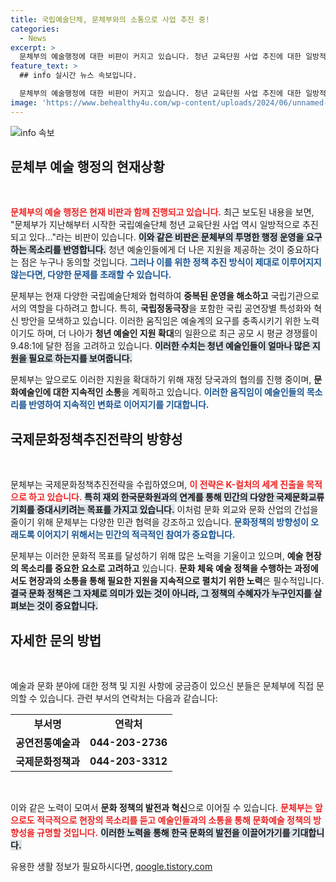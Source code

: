 ```yaml
---
title: 국립예술단체, 문체부와의 소통으로 사업 추진 중!
categories:
  - News
excerpt: >
  문체부의 예술행정에 대한 비판이 커지고 있습니다. 청년 교육단원 사업 추진에 대한 일방적인 진행에 대한 논란과 함께, 그들의 혁신 방안이 사실상 통제에 가깝다는 주장도 제기되고 있습니다. 과연 문화정책의 미래는 어떻게 될까요?
feature_text: >
  ## info 실시간 뉴스 속보입니다.

  문체부의 예술행정에 대한 비판이 커지고 있습니다. 청년 교육단원 사업 추진에 대한 일방적인 진행에 대한 논란과 함께, 그들의 혁신 방안이 사실상 통제에 가깝다는 주장도 제기되고 있습니다. 과연 문화정책의 미래는 어떻게 될까요?
image: 'https://www.behealthy4u.com/wp-content/uploads/2024/06/unnamed-file.png'
---
```


<p><img src="https://www.behealthy4u.com/wp-content/uploads/2024/06/unnamed-file.png" alt="info 속보" /></p>

<h2 data-ke-size="size26">문체부 예술 행정의 현재상황</h2>

<p data-ke-size="size16">&nbsp;</p>

<p><b><span style="color: #ee2323;">문체부의 예술 행정은 현재 비판과 함께 진행되고 있습니다.</span></b> 최근 보도된 내용을 보면, "문체부가 지난해부터 시작한 국립예술단체 청년 교육단원 사업 역시 일방적으로 추진되고 있다..."라는 비판이 있습니다. <b><span style="background-color: #21538527;">이와 같은 비판은 문체부의 투명한 행정 운영을 요구하는 목소리를 반영합니다.</span></b> 청년 예술인들에게 더 나은 지원을 제공하는 것이 중요하다는 점은 누구나 동의할 것입니다. <b><span style="color: #1a5490;">그러나 이를 위한 정책 추진 방식이 제대로 이루어지지 않는다면, 다양한 문제를 초래할 수 있습니다.</span></b></p>

<p>문체부는 현재 다양한 국립예술단체와 협력하여 <b>중복된 운영을 해소하고</b> 국립기관으로서의 역할을 다하려고 합니다. 특히, <b>국립정동극장</b>을 포함한 국립 공연장별 특성화와 혁신 방안을 모색하고 있습니다. 이러한 움직임은 예술계의 요구를 충족시키기 위한 노력이기도 하며, 더 나아가 <b>청년 예술인 지원 확대</b>의 일환으로 최근 공모 시 평균 경쟁률이 9.48:1에 달한 점을 고려하고 있습니다. <b><span style="background-color: #21538527;">이러한 수치는 청년 예술인들이 얼마나 많은 지원을 필요로 하는지를 보여줍니다.</span></b></p>

<p>문체부는 앞으로도 이러한 지원을 확대하기 위해 재정 당국과의 협의를 진행 중이며, <b>문화예술인에 대한 지속적인 소통</b>을 계획하고 있습니다. <b><span style="color: #1a5490;">이러한 움직임이 예술인들의 목소리를 반영하여 지속적인 변화로 이어지기를 기대합니다.</span></b></p>

<h2 data-ke-size="size26">국제문화정책추진전략의 방향성</h2>

<p data-ke-size="size16">&nbsp;</p>

<p>문체부는 국제문화정책추진전략을 수립하였으며, <b><span style="color: #ee2323;">이 전략은 K-컬처의 세계 진출을 목적으로 하고 있습니다.</span></b> <b><span style="background-color: #21538527;">특히 재외 한국문화원과의 연계를 통해 민간의 다양한 국제문화교류 기회를 증대시키려는 목표를 가지고 있습니다.</span></b> 이처럼 문화 외교와 문화 산업의 간섭을 줄이기 위해 문체부는 다양한 민관 협력을 강조하고 있습니다. <b><span style="color: #1a5490;">문화정책의 방향성이 오래도록 이어지기 위해서는 민간의 적극적인 참여가 중요합니다.</span></b></p>

<p>문체부는 이러한 문화적 목표를 달성하기 위해 많은 노력을 기울이고 있으며, <b>예술 현장의 목소리를 중요한 요소로 고려하고</b> 있습니다. <b>문화 체육 예술 정책을 수행하는 과정에서도 현장과의 소통을 통해 필요한 지원을 지속적으로 펼치기 위한 노력</b>은 필수적입니다. <b><span style="background-color: #21538527;">결국 문화 정책은 그 자체로 의미가 있는 것이 아니라, 그 정책의 수혜자가 누구인지를 살펴보는 것이 중요합니다.</span></b></p>

<h2 data-ke-size="size26">자세한 문의 방법</h2>

<p data-ke-size="size16">&nbsp;</p>

<p>예술과 문화 분야에 대한 정책 및 지원 사항에 궁금증이 있으신 분들은 문체부에 직접 문의할 수 있습니다. 관련 부서의 연락처는 다음과 같습니다:</p>

<table style="width: 100%; border-collapse: collapse;">
  <tr>
    <td style="text-align: center; height: 17px;"><b>부서명</b></td>
    <td style="text-align: center; height: 17px;"><b>연락처</b></td>
  </tr>
  <tr>
    <td style="text-align: center; height: 17px;"><b>공연전통예술과</b></td>
    <td style="text-align: center; height: 17px;"><b>044-203-2736</b></td>
  </tr>
  <tr>
    <td style="text-align: center; height: 17px;"><b>국제문화정책과</b></td>
    <td style="text-align: center; height: 17px;"><b>044-203-3312</b></td>
  </tr>
</table>

<p data-ke-size="size16">&nbsp;</p>

<p>이와 같은 노력이 모여서 <b>문화 정책의 발전과 혁신</b>으로 이어질 수 있습니다. <b><span style="color: #ee2323;">문체부는 앞으로도 적극적으로 현장의 목소리를 듣고 예술인들과의 소통을 통해 문화예술 정책의 방향성을 규명할 것입니다.</span></b> <b><span style="background-color: #21538527;">이러한 노력을 통해 한국 문화의 발전을 이끌어가기를 기대합니다.</span></b></p>
유용한 생활 정보가 필요하시다면, <a href="https://qoogle.tistory.com" rel="dofollow">qoogle.tistory.com</a>


